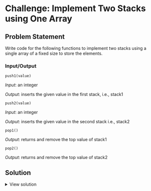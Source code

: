 # Challenge: Implement Two Stacks using One Array

## Problem Statement

Write code for the following functions to implement two stacks using a single array of a fixed size to store the elements.

### Input/Output

`push1(value)`

_Input_: an integer

_Output_: inserts the given value in the first stack, i.e., stack1

`push2(value)`

_Input_: an integer

_Output_: inserts the given value in the second stack i.e., stack2

`pop1()`

_Output_: returns and remove the top value of stack1

`pop2()`

_Output_: returns and remove the top value of stack2

## Solution

<details>
<summary>View solution</summary>

```ts
class TwoStacks {
  // `s` is the maximum size that the array can have.
  public arr: number[] = [];
  public top1 = -1;
  public top2 = this.s;
  public size = this.s;
  constructor(public s: number) {}

  // Time complexity O(1)
  push1(value: number) {
    if (this.top1 < this.top2 - 1) {
      this.top1 += 1;
      this.arr[this.top1] = value;
    }
  }

  // Time complexity O(1)
  push2(value: number) {
    if (this.top1 < this.top2 - 1) {
      this.top2 -= 1;
      this.arr[this.top2] = value;
    }
  }

  // Time complexity O(1)
  pop1() {
    if (this.top1 < 0) {
      return -1;
    } else {
      const value = this.arr[this.top1];
      this.top1 -= 1;
      return value;
    }
  }

  // Time complexity O(1)
  pop2() {
    if (this.top2 > this.size) {
      return -1;
    } else {
      const value = this.arr[this.top2];
      this.top2 += 1;
      return value;
    }
  }
}
```

</details>
